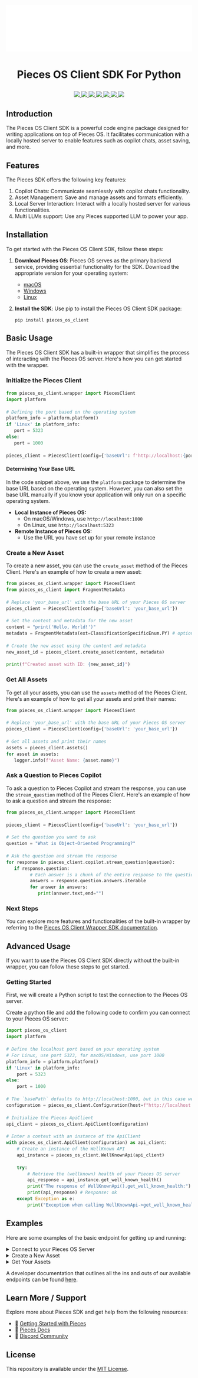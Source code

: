 <h1 align="center">
    <b>
        <a href="https://pieces.app">
            <picture>
                <source srcset="./assets/Logo-light-theme.png" media="(prefers-color-scheme: light)">
                <source srcset="./assets/Logo-dark-theme.png" media="(prefers-color-scheme: dark)">
                <img src="./assets/Logo-dark-theme.png" height="125" width="600" />
            </picture>
        </a><br>
    </b>
</h1>

# <p align="center"> Pieces OS Client SDK For Python
   <p align="center">
      <a href="https://github.com/pieces-app/pieces-os-client-sdk-for-python/graphs/contributors" alt="GitHub contributors">
         <img src="https://img.shields.io/github/contributors/pieces-app/pieces-os-client-sdk-for-python.svg" />
      </a>
      <a href="https://github.com/pieces-app/pieces-os-client-sdk-for-python/issues" alt="GitHub issues by-label">
         <img src="https://img.shields.io/github/issues/pieces-app/pieces-os-client-sdk-for-python" />
      </a>
      <a href="https://discord.gg/getpieces" alt="Discord">
         <img src="https://img.shields.io/badge/Discord-@layer5.svg?color=7389D8&label&logo=discord&logoColor=ffffff" />
      </a>
      <a href="https://twitter.com/getpieces" alt="Twitter Follow">
         <img src="https://img.shields.io/twitter/follow/pieces.svg?label=Follow" />
      </a>
      <a href="https://github.com/pieces-app/pieces-os-client-sdk-for-python/blob/main/LICENSE" alt="License">
         <img src="https://img.shields.io/github/license/pieces-app/pieces-os-client-sdk-for-python.svg" />
      </a>
      <a href="https://pypi.org/project/pieces_os_client" >
         <img src="https://badge.fury.io/py/pieces-os-client.svg" />
      </a>
      <a href="https://pepy.tech/project/pieces_os_client" >
         <img src="https://static.pepy.tech/badge/pieces_os_client" />
      </a>
   </p>
</p>


## Introduction

The Pieces OS Client SDK is a powerful code engine package designed for writing applications on top of Pieces OS. It facilitates communication with a locally hosted server to enable features such as copilot chats, asset saving, and more.

## Features
The Pieces SDK offers the following key features:

1. Copilot Chats: Communicate seamlessly with copilot chats functionality.
2. Asset Management: Save and manage assets and formats efficiently.
3. Local Server Interaction: Interact with a locally hosted server for various functionalities.
4. Multi LLMs support: Use any Pieces supported LLM to power your app.

## Installation

To get started with the Pieces OS Client SDK, follow these steps:

1. **Download Pieces OS**: Pieces OS serves as the primary backend service, providing essential functionality for the SDK. Download the appropriate version for your operating system:
   - [macOS](https://docs.pieces.app/installation-getting-started/macos) 
   - [Windows](https://docs.pieces.app/installation-getting-started/windows) 
   - [Linux](https://docs.pieces.app/installation-getting-started/linux)

2. **Install the SDK**: Use pip to install the Pieces OS Client SDK package:
   ```shell
   pip install pieces_os_client
   ```

## Basic Usage

The Pieces OS Client SDK has a built-in wrapper that simplifies the process of interacting with the Pieces OS server. Here's how you can get started with the wrapper.

### Initialize the Pieces Client

```python
from pieces_os_client.wrapper import PiecesClient
import platform

# Defining the port based on the operating system
platform_info = platform.platform()
if 'Linux' in platform_info:
   port = 5323
else:
   port = 1000

pieces_client = PiecesClient(config={'baseUrl': f'http://localhost:{port}'})
```

#### Determining Your Base URL

In the code snippet above, we use the `platform` package to determine the base URL based on the operating system. However, you can also set the base URL manually if you know your application will only run on a specific operating system.

- **Local Instance of Pieces OS:**
  - On macOS/Windows, use `http://localhost:1000`
  - On Linux, use `http://localhost:5323`
- **Remote Instance of Pieces OS:**
  - Use the URL you have set up for your remote instance

### Create a New Asset

To create a new asset, you can use the `create_asset` method of the Pieces Client. Here's an example of how to create a new asset:

```python
from pieces_os_client.wrapper import PiecesClient
from pieces_os_client import FragmentMetadata

# Replace 'your_base_url' with the base URL of your Pieces OS server
pieces_client = PiecesClient(config={'baseUrl': 'your_base_url'})

# Set the content and metadata for the new asset
content = "print('Hello, World!')"
metadata = FragmentMetadata(ext=ClassificationSpecificEnum.PY) # optional metadata

# Create the new asset using the content and metadata
new_asset_id = pieces_client.create_asset(content, metadata)

print(f"Created asset with ID: {new_asset_id}")
```

### Get All Assets

To get all your assets, you can use the `assets` method of the Pieces Client. Here's an example of how to get all your assets and print their names:

```python
from pieces_os_client.wrapper import PiecesClient

# Replace 'your_base_url' with the base URL of your Pieces OS server
pieces_client = PiecesClient(config={'baseUrl': 'your_base_url'})

# Get all assets and print their names
assets = pieces_client.assets()
for asset in assets:
   logger.info(f"Asset Name: {asset.name}")

```

### Ask a Question to Pieces Copilot

To ask a question to Pieces Copilot and stream the response, you can use the `stream_question` method of the Pieces Client. Here's an example of how to ask a question and stream the response:

```python
from pieces_os_client.wrapper import PiecesClient

pieces_client = PiecesClient(config={'baseUrl': 'your_base_url'})

# Set the question you want to ask
question = "What is Object-Oriented Programming?"

# Ask the question and stream the response
for response in pieces_client.copilot.stream_question(question):
   if response.question:
         # Each answer is a chunk of the entire response to the question
         answers = response.question.answers.iterable
         for answer in answers:
            print(answer.text,end="")
```

### Next Steps

You can explore more features and functionalities of the built-in wrapper by referring to the [Pieces OS Client Wrapper SDK documentation](https://docs.pieces.app/build/sdks/python).

## Advanced Usage

If you want to use the Pieces OS Client SDK directly without the built-in wrapper, you can follow these steps to get started.

### Getting Started

First, we will create a Python script to test the connection to the Pieces OS server.

Create a python file and add the following code to confirm you can connect to your Pieces OS server:

```python
import pieces_os_client
import platform

# Define the localhost port based on your operating system
# For Linux, use port 5323, for macOS/Windows, use port 1000
platform_info = platform.platform()
if 'Linux' in platform_info:
    port = 5323
else:
    port = 1000

# The `basePath` defaults to http://localhost:1000, but in this case we are checking the operating system to correctly set the port
configuration = pieces_os_client.Configuration(host=f"http://localhost:{port}")

# Initialize the Pieces ApiClient
api_client = pieces_os_client.ApiClient(configuration)

# Enter a context with an instance of the ApiClient
with pieces_os_client.ApiClient(configuration) as api_client:
    # Create an instance of the WellKnown API
    api_instance = pieces_os_client.WellKnownApi(api_client)

    try:
        # Retrieve the (wellknown) health of your Pieces OS server
        api_response = api_instance.get_well_known_health()
        print("The response of WellKnownApi().get_well_known_health:")
        print(api_response) # Response: ok
    except Exception as e:
        print("Exception when calling WellKnownApi->get_well_known_health: %s\n" % e)
```

## Examples
Here are some examples of the basic endpoint for getting up and running: 

<details>
<summary>Connect to your Pieces OS Server</summary>

   When developing and creating an application on top of Pieces OS, it is important that you authenticate with the application itself when performing requests.
   
   To 'connect' your application (this Python project) to the server, you will need to make a POST request to the `api_instance.connect()` endpoint of the API and print the response.

  ```python

# Enter a context with an instance of the API client
with pieces_os_client.ApiClient(configuration) as api_client:
    # Create an instance of the API class
    api_instance = pieces_os_client.ConnectorApi(api_client)
    seeded_connector_connection = pieces_os_client.SeededConnectorConnection() # SeededConnectorConnection |  (optional)

    try:
        # /connect [POST]
        api_response = api_instance.connect(seeded_connector_connection=seeded_connector_connection)
        print("The response of ConnectorApi->connect:\n")
        pprint(api_response)
    except Exception as e:
        print("Exception when calling ConnectorApi->connect: %s\n" % e) 
  ```
  
</details>

<details>
<summary>Create a New Asset</summary>
   When integrating your application with Pieces OS, creating a new asset is a fundamental task that enables you to manage your resources effectively. This code snippet demonstrates how to accomplish this task using the Pieces OS API.

   After establishing a connection with the API client and instantiating the Assets API class, you can call the `assets_create_new_asset` method to create the asset.You can customize the asset creation process by setting parameters such as `transferables` and `seed`.

   ```python

   # Enter a context with an instance of the API client
   with pieces_os_client.ApiClient(configuration) as api_client:
      # Create an instance of the API class
      api_instance = Assets API(api_client)
      transferables = True # bool | This is a boolean that will decided if we are want to return the transferable data (default) or not(performance enhancement) (optional)
      seed = pieces_os_client.Seed() # Seed |  (optional)

      try:
         # /assets/create [POST] Scoped to Asset
         api_response = api_instance.assets_create_new_asset(transferables=transferables, seed=seed)
         print("The response of AssetsApi->assets_create_new_asset:\n")
         pprint(api_response)
      except Exception as e:
         print("Exception when calling AssetsApi->assets_create_new_asset: %s\n" % e)

   ```
</details>

<details>
<summary>Get Your Assets</summary>

When working with your app implementation you will often need to call the entire asset snapshot in order to get the correct snippet from your storage in Pieces OS. You can use this asset snapshot by passing the asset's ID and a boolean value indicating whether or not to return transferable data. The response from the API is then printed to the console.

```python
# Enter a context with an instance of the API client
with pieces_os_client.ApiClient(configuration) as api_client:
    # Create an instance of the API class
    api_instance = pieces_os_client.AssetApi(api_client)
    asset = '2254f2c8-5797-40e8-ac56-41166dc0e159' # str | The id (uuid) of the asset that you are trying to access.
    transferables = True # bool | This is a boolean that will decide if we want to return the transferable data (default) or not (performance enhancement) (optional)
    seeded_accessor = pieces_os_client.SeededAccessor() # SeededAccessor |  (optional)

    try:
         # api_instance.asset_snapshot(asset, transferables=transferables, seeded_accessor=seeded_accessor) [POST] Scoped to an Asset
        api_response = api_instance.asset_snapshot_post(asset, transferables=transferables, seeded_accessor=seeded_accessor)
        print("The response of AssetApi->asset_snapshot_post:\n")
        print(api_response)
    except Exception as e:
        print("Exception when calling AssetApi->asset_snapshot_post: %s\n" % e)
```
</details>

A developer documentation that outlines all the ins and outs of our available endpoints can be found [here](https://docs.pieces.app/build/reference/python/).

## Learn More / Support
Explore more about Pieces SDK and get help from the following resources:

- 🚀 [Getting Started with Pieces](https://docs.pieces.app/installation-getting-started/what-am-i-installing)
- 📜 [Pieces Docs](https://docs.pieces.app/build)
- 💬 [Discord Community](https://discord.gg/getpieces)

## License

This repository is available under the [MIT License](./LICENSE).


